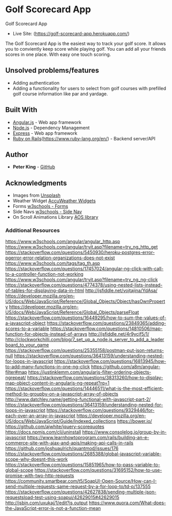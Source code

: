 # Golf Scorecard App

Golf Scorecard App 

* Live Site: (https://golf-scorecard-app.herokuapp.com/)

The Golf Scorecard App is the easiest way to track your golf score. It allows you to conviently keep score while playing golf. You can add all your friends scores in one place. With easy one touch scoring.


## Unsolved problems/features
* Adding authentication
* Adding a functionality for users to select from golf courses with prefilled golf course information like par and yardage.

## Built With

* [Angular.js](https://angularjs.org/) - Web app framework
* [Node.js](https://nodejs.org/en/) - Dependency Management
* [Express](https://expressjs.com/) - Web app framework
* [Ruby on Rails](http://rubyonrails.org/)(https://www.ruby-lang.org/en/) - Backend server/API

## Author

* **Peter King** - [GitHub](https://github.com/snowbrdking26)

## Acknowledgments

* Images from [Unsplash](https://unsplash.com/)
* Weather Widget [AccuWeather Widgets](https://www.accuweather.com/en/free-weather-widgets/current)
* Forms [w3schools - Forms](https://www.w3schools.com/html/html_forms.asp)
* Side Navs [w3schools - Side Nav](https://www.w3schools.com/howto/howto_js_sidenav.asp)
* On Scroll Animations Library [AOS library](https://michalsnik.github.io/aos/)

### Additional Resources
https://www.w3schools.com/angular/angular_http.asp
https://www.w3schools.com/angular/tryit.asp?filename=try_ng_http_get
https://stackoverflow.com/questions/5450930/heroku-postgres-error-pgerror-error-relation-organizations-does-not-exist
https://www.w3schools.com/tags/tag_th.asp
https://stackoverflow.com/questions/17457024/angular-ng-click-with-call-to-a-controller-function-not-working
https://www.w3schools.com/angular/tryit.asp?filename=try_ng_ng-click
https://stackoverflow.com/questions/4774378/using-nested-lists-instead-of-tables-for-displaying-data-in-html
http://jsfiddle.net/vojtajina/YdAsa/
https://developer.mozilla.org/en-US/docs/Web/JavaScript/Reference/Global_Objects/Object/hasOwnProperty
https://developer.mozilla.org/en-US/docs/Web/JavaScript/Reference/Global_Objects/parseFloat
https://stackoverflow.com/questions/16449295/how-to-sum-the-values-of-a-javascript-object
https://stackoverflow.com/questions/23849365/adding-scores-to-a-variable
https://stackoverflow.com/questions/14810506/map-function-for-objects-instead-of-arrays
http://jsfiddle.net/4r9ycjf5/1/
http://clockworkchilli.com/blog/7_set_up_a_node.js_server_to_add_a_leaderboard_to_your_game
https://stackoverflow.com/questions/25355158/postman-put-json-returns-null
https://stackoverflow.com/questions/36413159/understanding-nested-for-loops-in-javascript
https://stackoverflow.com/questions/16813945/how-to-add-many-functions-in-one-ng-click
https://github.com/a8m/angular-filter#map
https://justinklemm.com/angularjs-filter-ordering-objects-ngrepeat/
https://stackoverflow.com/questions/38313260/how-to-display-map-object-content-in-angularjs-ng-repeat?rq=1
https://stackoverflow.com/questions/14446511/what-is-the-most-efficient-method-to-groupby-on-a-javascript-array-of-objects
http://www.datchley.name/getting-functional-with-javascript-part-2/
https://stackoverflow.com/questions/36413159/understanding-nested-for-loops-in-javascript
https://stackoverflow.com/questions/9329446/for-each-over-an-array-in-javascript
https://developer.mozilla.org/en-US/docs/Web/JavaScript/Guide/Indexed_collections
https://bower.io/
https://github.com/ajwhite/jquery-scorequotes
https://docs.npmjs.com/cli/uninstall
https://www.consolelog.io/group-by-in-javascript
https://www.learnhowtoprogram.com/rails/building-an-e-commerce-site-with-ajax-and-apis/making-api-calls-in-rails
https://github.com/joshuaulrich/quantmod/issues/176
https://stackoverflow.com/questions/2685388/global-javascript-variable-scope-why-doesnt-this-work
https://stackoverflow.com/questions/15851965/how-to-pass-variable-to-global-scope
https://stackoverflow.com/questions/31695152/how-to-use-promise-with-two-http-requests
https://community.smartbear.com/t5/SoapUI-Open-Source/How-can-I-send-multiple-requests-same-request-by-a-for-loop-to/td-p/137555
https://stackoverflow.com/questions/42627838/sending-multiple-json-requestsload-test-using-soapui/42629015#42629015
http://jsbin.com/uxukaj/1/edit?js,output
https://www.quora.com/What-does-the-JavaScript-error-is-not-a-function-mean



